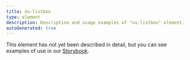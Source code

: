 ```yaml
---
title: nu-listbox
type: element
description: Description and usage examples of "nu-listbox" element.
autoGenerated: true
---
```


This element has not yet been described in detail, but you can see examples of use in our [Storybook](/storybook).